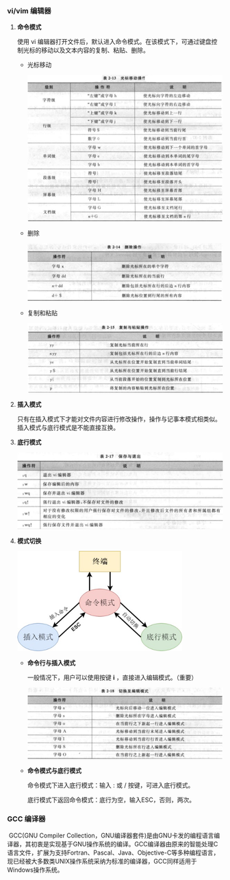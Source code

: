 ### vi/vim 编辑器

1. **命令模式**

   使用 vi 编辑器打开文件后，默认进入命令模式。在该模式下，可通过键盘控制光标的移动以及文本内容的复制、粘贴、删除。

   - 光标移动

     <img src="https://github.com/terminator-128/FairLand.github.io/raw/master/pictures/vi_operation_cursor.jpg/" style="zoom:80%;" />

   - 删除

     <img src="https://github.com/terminator-128/FairLand.github.io/raw/master/pictures/vi_operation_delete.jpg" style="zoom:80%;" />

   - 复制和粘贴

     <img src="https://github.com/terminator-128/FairLand.github.io/raw/master/pictures/vi_operation_copyANDpaste.jpg" style="zoom:80%;" />

2. **插入模式**

   只有在插入模式下才能对文件内容进行修改操作，操作与记事本模式相类似。插入模式与底行模式是不能直接互换。

3. **底行模式**

   ![](https://github.com/terminator-128/FairLand.github.io/blob/master/pictures/vi_operation_saveANDquit.jpg?raw=true)

4. **模式切换**

   <img src="https://github.com/terminator-128/FairLand.github.io/raw/master/pictures/vi_modechange.jpg/" style="zoom:80%;" />

   - **命令行与插入模式**

     一般情况下，用户可以使用按键 **i** ，直接进入编辑模式。（重要）

     ![](https://github.com/terminator-128/FairLand.github.io/raw/master/pictures/vi_insertnode.jpg/)

   - **命令模式与底行模式**

     命令模式下进入底行模式：输入 : 或  / 按键，可进入底行模式。

     底行模式下返回命令模式：底行为空，输入ESC，否则，两次。

### GCC 编译器

​		GCC(GNU Compiler Collection，GNU编译器套件)是由GNU卡发的编程语言编译器，其初衷是实现基于GNU操作系统的编译。GCC编译器由原来的智能处理C语言文件，扩展为支持Fortran、Pascal、Java、Objective-C等多种编程语言，现已经被大多数类UNIX操作系统采纳为标准的编译器，GCC同样适用于Windows操作系统。

